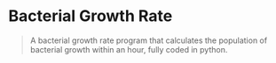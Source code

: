 # Bacterial Growth Rate 

> A bacterial growth rate program that calculates the population of bacterial growth within an hour, fully coded in python.